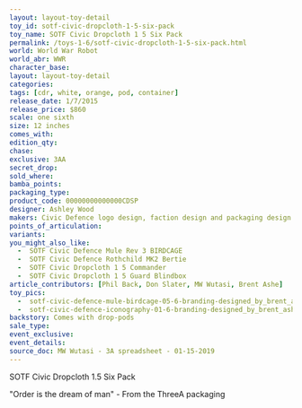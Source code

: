 ```yaml
---
layout: layout-toy-detail 
toy_id: sotf-civic-dropcloth-1-5-six-pack
toy_name: SOTF Civic Dropcloth 1 5 Six Pack
permalink: /toys-1-6/sotf-civic-dropcloth-1-5-six-pack.html
world: World War Robot
world_abr: WWR
character_base: 
layout: layout-toy-detail
categories: 
tags: [cdr, white, orange, pod, container]
release_date: 1/7/2015
release_price: $860 
scale: one sixth
size: 12 inches
comes_with: 
edition_qty: 
chase: 
exclusive: 3AA
secret_drop: 
sold_where: 
bamba_points: 
packaging_type: 
product_code: 00000000000000CDSP
designer: Ashley Wood
makers: Civic Defence logo design, faction design and packaging design by Brent Ashe
points_of_articulation: 
variants: 
you_might_also_like: 
  -  SOTF Civic Defence Mule Rev 3 BIRDCAGE
  -  SOTF Civic Defence Rothchild MK2 Bertie
  -  SOTF Civic Dropcloth 1 5 Commander
  -  SOTF Civic Dropcloth 1 5 Guard Blindbox
article_contributors: [Phil Back, Don Slater, MW Wutasi, Brent Ashe]
toy_pics: 
  -  sotf-civic-defence-mule-birdcage-05-6-branding-designed_by_brent_ashe_for_threea_toys.jpg
  -  sotf-civic-defence-iconography-01-6-branding-designed_by_brent_ashe_for_threea_toys.jpg
backstory: Comes with drop-pods
sale_type: 
event_exclusive: 
event_details: 
source_doc: MW Wutasi - 3A spreadsheet - 01-15-2019
---
```

SOTF Civic Dropcloth 1.5 Six Pack

"Order is the dream of man" - From the ThreeA packaging